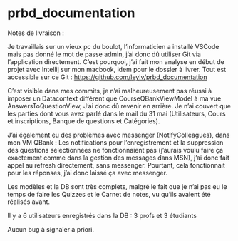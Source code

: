 # prbd_documentation

Notes de livraison :

Je travaillais sur un vieux pc du boulot, l’informaticien a installé VSCode mais pas donné le mot de passe admin, j’ai donc dû utiliser Git via l’application directement.
C’est pourquoi, j’ai fait mon analyse en début de projet avec Intellij sur mon macbook, idem pour le dossier à livrer. Tout est accessible sur ce Git :
https://github.com/leylv/prbd_documentation

C’est visible dans mes commits, je n’ai malheureusement pas réussi à imposer un Datacontext différent que CourseQBankViewModel à ma vue AnswersToQuestionView,
J’ai donc dû revenir en arrière.
Je n’ai couvert que les parties dont vous avez parlé dans le mail du 31 mai (Utilisateurs, Cours et inscriptions, Banque de questions et Catégories).

J’ai également eu des problèmes avec messenger (NotifyColleagues), dans mon VM QBank :
Les notifications pour l’enregistrement et la suppression des questions sélectionnées ne fonctionnaient pas (j’aurais voulu faire ça exactement comme dans la gestion des messages dans MSN), j’ai donc fait appel au refresh directement, sans messenger. Pourtant, cela fonctionnait pour les réponses, j’ai donc laissé ça avec messenger.

Les modèles et la DB sont très complets, malgré le fait que je n’ai pas eu le temps de faire les Quizzes et le Carnet de notes, vu qu’ils avaient été réalisés avant.

Il y a 6 utilisateurs enregistrés dans la DB : 3 profs et 3 étudiants




Aucun bug à signaler à priori.



